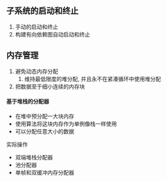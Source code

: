 ## 子系统的启动和终止

1. 手动的启动和终止
2. 构建有向依赖图自动启动和终止

## 内存管理

1. 避免动态内存分配
	1. 维持最低限度的堆分配, 并且永不在紧凑循环中使用堆分配
2. 把数据至于细小连续的内存块

#### 基于堆栈的分配器

- 在堆中预分配一大块内存
- 使用算法将这块内存作为单例像栈一样使用
- 可以分配任意大小的数据

实际操作
- 双端堆栈分配器
- 池分配器
- 单帧和双缓冲内存分配器

